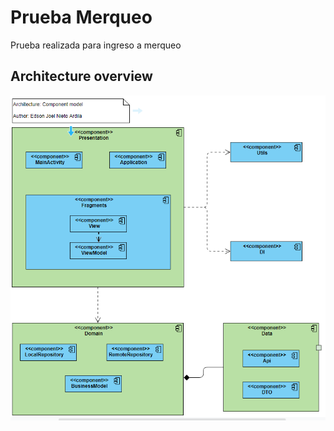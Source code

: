 # Prueba Merqueo

Prueba realizada para ingreso a merqueo

## Architecture overview
![alt text](https://github.com/jorelk19/merqueoTest/blob/main/docs/images/component_model.PNG?raw=true)
